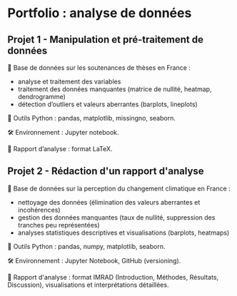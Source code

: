 # Portfolio : analyse de données

## Projet 1 - Manipulation et pré-traitement de données

🔗 Base de données sur les soutenances de thèses en France :  
- analyse et traitement des variables  
- traitement des données manquantes (matrice de nullité, heatmap, dendrogramme)  
- détection d’outliers et valeurs aberrantes (barplots, lineplots)  

🐍 Outils Python : pandas, matplotlib, missingno, seaborn.  

🛠 Environnement : Jupyter notebook.

📑 Rapport d’analyse : format LaTeX.


## Projet 2 - Rédaction d'un rapport d'analyse

🔗 Base de données sur la perception du changement climatique en France :
- nettoyage des données (élimination des valeurs aberrantes et incohérences)
- gestion des données manquantes (taux de nullité, suppression des tranches peu représentées)
- analyses statistiques descriptives et visualisations (barplots, heatmaps)

🐍 Outils Python : pandas, numpy, matplotlib, seaborn.

🛠 Environnement : Jupyter Notebook, GitHub (versioning).

📑 Rapport d'analyse : format IMRAD (Introduction, Méthodes, Résultats, Discussion), visualisations et interprétations détaillées.
